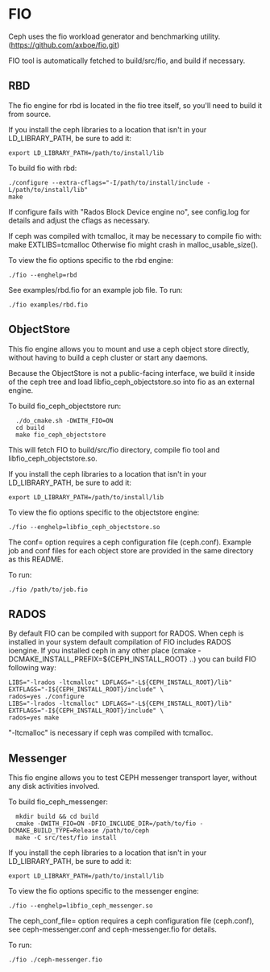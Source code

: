 FIO
===

Ceph uses the fio workload generator and benchmarking utility.
(https://github.com/axboe/fio.git)

FIO tool is automatically fetched to build/src/fio, and build if necessary.

RBD
---

The fio engine for rbd is located in the fio tree itself, so you'll need to
build it from source.

If you install the ceph libraries to a location that isn't in your
LD_LIBRARY_PATH, be sure to add it:

    export LD_LIBRARY_PATH=/path/to/install/lib

To build fio with rbd:

    ./configure --extra-cflags="-I/path/to/install/include -L/path/to/install/lib"
    make

If configure fails with "Rados Block Device engine   no", see config.log for
details and adjust the cflags as necessary.

If ceph was compiled with tcmalloc, it may be necessary to compile fio with:
    make EXTLIBS=tcmalloc
Otherwise fio might crash in malloc_usable_size().

To view the fio options specific to the rbd engine:

    ./fio --enghelp=rbd

See examples/rbd.fio for an example job file. To run:

    ./fio examples/rbd.fio

ObjectStore
-----------

This fio engine allows you to mount and use a ceph object store directly,
without having to build a ceph cluster or start any daemons.

Because the ObjectStore is not a public-facing interface, we build it inside
of the ceph tree and load libfio_ceph_objectstore.so into fio as an external
engine.

To build fio_ceph_objectstore run:
```
  ./do_cmake.sh -DWITH_FIO=ON
  cd build
  make fio_ceph_objectstore
```
This will fetch FIO to build/src/fio directory,
compile fio tool and libfio_ceph_objectstore.so.

If you install the ceph libraries to a location that isn't in your
LD_LIBRARY_PATH, be sure to add it:

    export LD_LIBRARY_PATH=/path/to/install/lib

To view the fio options specific to the objectstore engine:

    ./fio --enghelp=libfio_ceph_objectstore.so

The conf= option requires a ceph configuration file (ceph.conf). Example job
and conf files for each object store are provided in the same directory as
this README.

To run:

    ./fio /path/to/job.fio

RADOS
-----

By default FIO can be compiled with support for RADOS.
When ceph is installed in your system default compilation of FIO includes RADOS ioengine.
If you installed ceph in any other place (cmake -DCMAKE_INSTALL_PREFIX=${CEPH_INSTALL_ROOT} ..) you can build FIO following way:

    LIBS="-lrados -ltcmalloc" LDFLAGS="-L${CEPH_INSTALL_ROOT}/lib" EXTFLAGS="-I${CEPH_INSTALL_ROOT}/include" \
    rados=yes ./configure
    LIBS="-lrados -ltcmalloc" LDFLAGS="-L${CEPH_INSTALL_ROOT}/lib" EXTFLAGS="-I${CEPH_INSTALL_ROOT}/include" \
    rados=yes make

"-ltcmalloc" is necessary if ceph was compiled with tcmalloc.

Messenger
---------

This fio engine allows you to test CEPH messenger transport layer, without
any disk activities involved.

To build fio_ceph_messenger:
```
  mkdir build && cd build
  cmake -DWITH_FIO=ON -DFIO_INCLUDE_DIR=/path/to/fio -DCMAKE_BUILD_TYPE=Release /path/to/ceph
  make -C src/test/fio install
```
If you install the ceph libraries to a location that isn't in your
LD_LIBRARY_PATH, be sure to add it:

    export LD_LIBRARY_PATH=/path/to/install/lib

To view the fio options specific to the messenger engine:

    ./fio --enghelp=libfio_ceph_messenger.so

The ceph_conf_file= option requires a ceph configuration file (ceph.conf),
see ceph-messenger.conf and ceph-messenger.fio for details.

To run:

    ./fio ./ceph-messenger.fio
